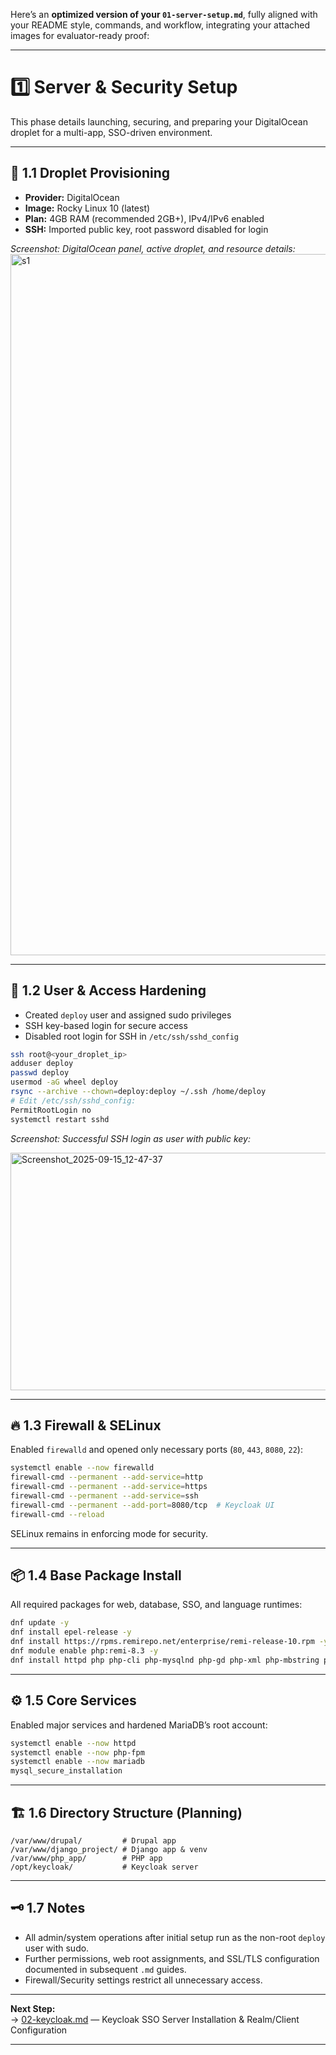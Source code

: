 Here’s an **optimized version of your `01-server-setup.md`**, fully aligned with your README style, commands, and workflow, integrating your attached images for evaluator-ready proof:

***

# 1️⃣ Server & Security Setup

This phase details launching, securing, and preparing your DigitalOcean droplet for a multi-app, SSO-driven environment.

***

## 🚦 1.1 Droplet Provisioning

- **Provider:** DigitalOcean
- **Image:** Rocky Linux 10 (latest)
- **Plan:** 4GB RAM (recommended 2GB+), IPv4/IPv6 enabled
- **SSH:** Imported public key, root password disabled for login

_Screenshot: DigitalOcean panel, active droplet, and resource details:_
<img width="2490" height="1122" alt="s1" src="https://github.com/user-attachments/assets/6164132e-337e-4df0-8d33-a9840d44fa59" />


***

## 🔐 1.2 User & Access Hardening

- Created `deploy` user and assigned sudo privileges  
- SSH key-based login for secure access  
- Disabled root login for SSH in `/etc/ssh/sshd_config`

```bash
ssh root@<your_droplet_ip>
adduser deploy
passwd deploy
usermod -aG wheel deploy
rsync --archive --chown=deploy:deploy ~/.ssh /home/deploy
# Edit /etc/ssh/sshd_config:
PermitRootLogin no
systemctl restart sshd
```

_Screenshot: Successful SSH login as user with public key:_

<img width="2856" height="380" alt="Screenshot_2025-09-15_12-47-37" src="https://github.com/user-attachments/assets/b370c12c-46e7-4a72-a064-bc4278995c21" />


***

## 🔥 1.3 Firewall & SELinux

Enabled `firewalld` and opened only necessary ports (`80`, `443`, `8080`, `22`):

```bash
systemctl enable --now firewalld
firewall-cmd --permanent --add-service=http
firewall-cmd --permanent --add-service=https
firewall-cmd --permanent --add-service=ssh
firewall-cmd --permanent --add-port=8080/tcp  # Keycloak UI
firewall-cmd --reload
```
SELinux remains in enforcing mode for security.

***

## 📦 1.4 Base Package Install

All required packages for web, database, SSO, and language runtimes:

```bash
dnf update -y
dnf install epel-release -y
dnf install https://rpms.remirepo.net/enterprise/remi-release-10.rpm -y
dnf module enable php:remi-8.3 -y
dnf install httpd php php-cli php-mysqlnd php-gd php-xml php-mbstring php-json php-fpm mariadb-server python3 python3-pip unzip wget java-17-openjdk-devel composer -y
```

***

## ⚙️ 1.5 Core Services

Enabled major services and hardened MariaDB’s root account:

```bash
systemctl enable --now httpd
systemctl enable --now php-fpm
systemctl enable --now mariadb
mysql_secure_installation
```

***

## 🏗️ 1.6 Directory Structure (Planning)

```
/var/www/drupal/         # Drupal app  
/var/www/django_project/ # Django app & venv  
/var/www/php_app/        # PHP app  
/opt/keycloak/           # Keycloak server  
```

***

## 🗝 1.7 Notes

- All admin/system operations after initial setup run as the non-root `deploy` user with sudo.
- Further permissions, web root assignments, and SSL/TLS configuration documented in subsequent `.md` guides.
- Firewall/Security settings restrict all unnecessary access.

***

**Next Step:**  
→ [02-keycloak.md](./02-keycloak.md) — Keycloak SSO Server Installation & Realm/Client Configuration

***
